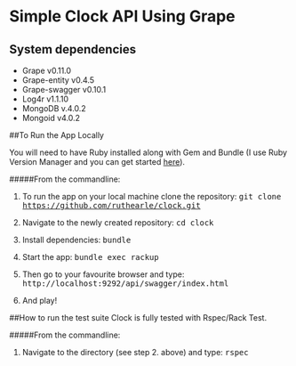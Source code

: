 Simple Clock API Using Grape
===============



## System dependencies
  - Grape v0.11.0
  - Grape-entity v0.4.5
  - Grape-swagger v0.10.1
  - Log4r v1.1.10
  - MongoDB v.4.0.2
  - Mongoid v4.0.2


##To Run the App Locally

You will need to have Ruby installed along with Gem and Bundle (I use Ruby Version Manager and you can get started [here](http://rvm.io/)).

#####From the commandline:

1. To run the app on your local machine clone the repository: <tt>git clone https://github.com/ruthearle/clock.git</tt>

2. Navigate to the newly created repository: <tt>cd clock</tt>

3. Install dependencies: <tt> bundle </tt>

4. Start the app: <tt>bundle exec rackup</tt>

5. Then go to your favourite browser and type: <tt>http://localhost:9292/api/swagger/index.html</tt>

6. And play!

##How to run the test suite
Clock is fully tested with Rspec/Rack Test.

#####From the commandline:

1. Navigate to the directory (see step 2. above) and type: <tt>rspec</tt>

